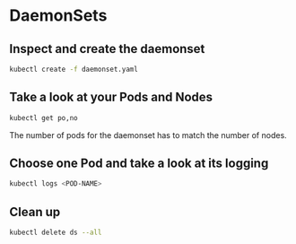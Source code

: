 # DaemonSets

## Inspect and create the daemonset

```bash
kubectl create -f daemonset.yaml
```

## Take a look at your Pods and Nodes

```bash
kubectl get po,no
```
The number of pods for the daemonset has to match the number of nodes.

## Choose one Pod and take a look at its logging

```bash
kubectl logs <POD-NAME>
```

## Clean up

```bash
kubectl delete ds --all
```
